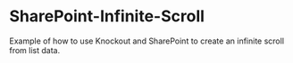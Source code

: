 # SharePoint-Infinite-Scroll

Example of how to use Knockout and SharePoint to create an infinite scroll from list data.
